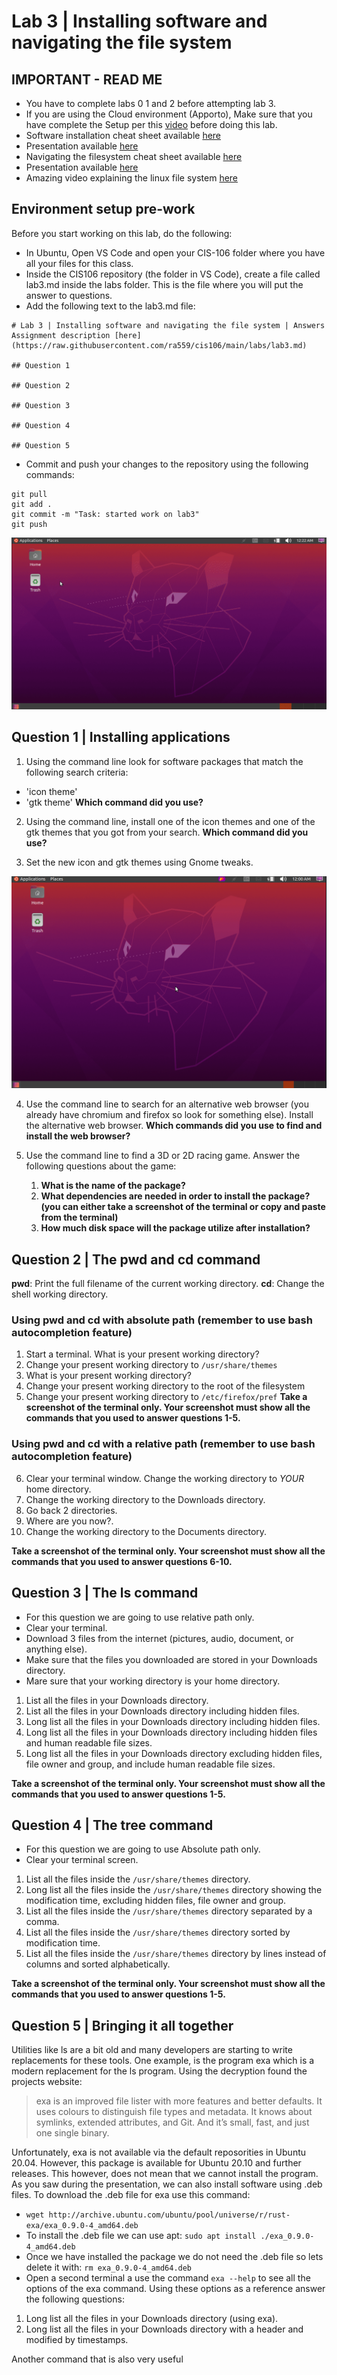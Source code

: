 # Lab 3 | Installing software and navigating the file system

## IMPORTANT - READ ME
* You have to complete labs 0 1 and 2 before attempting lab 3.
* If you are using the Cloud environment (Apporto), Make sure that you have complete the Setup per this [video](https://youtu.be/w_nyTC-tuv8) before doing this lab. 
* Software installation cheat sheet available [here](https://bit.ly/3djIsfy)
* Presentation available [here](https://youtu.be/_PoTDzMfi0o)
* Navigating the filesystem cheat sheet available [here](https://rebrand.ly/3bdn1)
* Presentation available [here](https://bit.ly/3alPqPm)
* Amazing video explaining the linux file system [here](https://www.youtube.com/watch?v=HbgzrKJvDRw)

## Environment setup pre-work
Before you start working on this lab, do the following:
* In Ubuntu, Open VS Code and open your CIS-106 folder where you have all your files for this class.
* Inside the CIS106 repository (the folder in VS Code), create a file called lab3.md inside the labs folder. This is the file where you will put the answer to questions.
* Add the following text to the lab3.md file:
```
# Lab 3 | Installing software and navigating the file system | Answers
Assignment description [here](https://raw.githubusercontent.com/ra559/cis106/main/labs/lab3.md)

## Question 1

## Question 2

## Question 3

## Question 4

## Question 5
```
* Commit and push your changes to the repository using the following commands:
```
git pull
git add .
git commit -m "Task: started work on lab3"
git push
```
![Pre work](../imgs/lab3-prework.gif)

## Question 1 | Installing applications
1. Using the command line look for software packages that match the following search criteria:
* 'icon theme'
* 'gtk theme'
**Which command did you use?**

2. Using the command line, install one of the icon themes and one of the gtk themes that you got from your search. **Which command did you use?**
   
3. Set the new icon and gtk themes using Gnome tweaks.

![Gnome Tweaks](../imgs/GnomeTweaks.gif)
   
4. Use the command line to search for an alternative web browser (you already have chromium and firefox so look for something else). Install the alternative web browser. **Which commands did you use to find and install the web browser?**

5. Use the command line to find a 3D or 2D racing game. Answer the following questions about the game:
   1. **What is the name of the package?**
   2. **What dependencies are needed in order to install the package? (you can either take a screenshot of the terminal or copy and paste from the terminal)**
   3. **How much disk space will the package utilize after installation?**


## Question 2 | The pwd and cd command
**pwd**: Print the full filename of the current working directory.
**cd**: Change the shell working directory.

### Using pwd and cd with absolute path (remember to use bash autocompletion feature)

1. Start a terminal. What is your present working directory?
2. Change your present working directory to `/usr/share/themes`
3. What is your present working directory?
4. Change your present working directory to the root of the filesystem
5. Change your present working directory to `/etc/firefox/pref`
**Take a screenshot of the terminal only. Your screenshot must show all the commands that you used to answer questions 1-5.**

### Using pwd and cd with a relative path (remember to use bash autocompletion feature)
6. Clear your terminal window. Change the working directory to *YOUR* home directory.
7. Change the working directory to the Downloads directory.
8. Go back 2 directories.
9. Where are you now?. 
10. Change the working directory to the Documents directory.

**Take a screenshot of the terminal only. Your screenshot must show all the commands that you used to answer questions 6-10.**


## Question 3 | The ls command
* For this question we are going to use relative path only.
* Clear your terminal.
* Download 3 files from the internet (pictures, audio, document, or anything else).
* Make sure that the files you downloaded are stored in your Downloads directory.
* Mare sure that your working directory is your home directory.

1. List all the files in your Downloads directory.
2. List all the files in your Downloads directory including hidden files.
3. Long list all the files in your Downloads directory including hidden files.
4. Long list all the files in your Downloads directory including hidden files and human readable file sizes.
5. Long list all the files in your Downloads directory excluding hidden files, file owner and group, and include human readable file sizes.

**Take a screenshot of the terminal only. Your screenshot must show all the commands that you used to answer questions 1-5.**


## Question 4 | The tree command
* For this question we are going to use Absolute path only.
* Clear your terminal screen.
1. List all the files inside the `/usr/share/themes` directory.
2. Long list all the files inside the `/usr/share/themes` directory showing the modification time, excluding hidden files, file owner and group.
3. List all the files inside the `/usr/share/themes` directory separated by a comma.
4. List all the files inside the `/usr/share/themes` directory sorted by modification time.
5. List all the files inside the `/usr/share/themes` directory by lines instead of columns and sorted alphabetically.

**Take a screenshot of the terminal only. Your screenshot must show all the commands that you used to answer questions 1-5.**

## Question 5 | Bringing it all together
Utilities like ls are a bit old and many developers are starting to write replacements for these tools. One example, is the program exa which is a modern replacement for the ls program. Using the decryption found the projects website:

> exa is an improved file lister with more features and better defaults. It uses colours to distinguish file types and metadata. It knows about symlinks, extended attributes, and Git. And it’s small, fast, and just one single binary.

Unfortunately, exa is not available via the default reposorities in Ubuntu 20.04. However, this package is available for Ubuntu 20.10 and further releases. This however, does not mean that we cannot install the program. As you saw during the presentation, we can also install software using .deb files. To download the .deb file for exa use this command:

* `wget http://archive.ubuntu.com/ubuntu/pool/universe/r/rust-exa/exa_0.9.0-4_amd64.deb`
* To install the .deb file we can use apt: `sudo apt install ./exa_0.9.0-4_amd64.deb`
* Once we have installed the package we do not need the .deb file so lets delete it with: `rm exa_0.9.0-4_amd64.deb`
* Open a second terminal a use the command `exa --help` to see all the options of the exa command. Using these options as a reference answer the following questions:

1. Long list all the files in your Downloads directory (using exa).
2. Long list all the files in your Downloads directory with a header and modified by timestamps.

Another command that is also very useful




